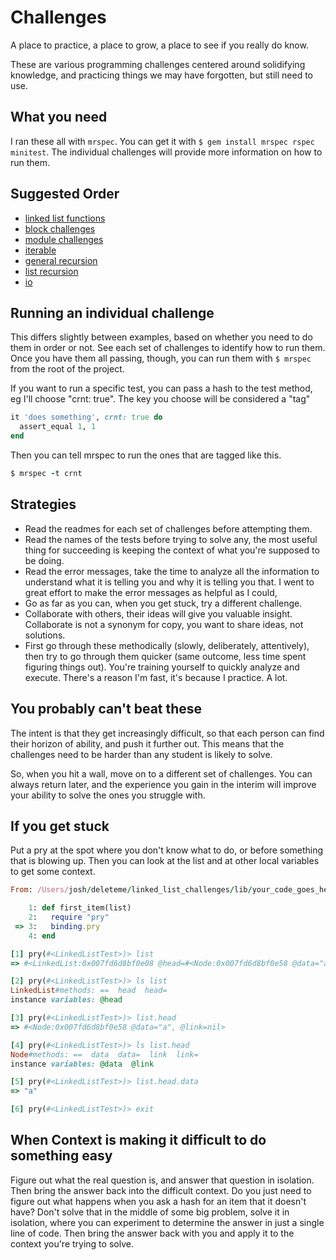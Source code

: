 Challenges
==========

A place to practice, a place to grow, a place to see if you really do know.

These are various programming challenges centered around solidifying knowledge,
and practicing things we may have forgotten, but still need to use.


What you need
-------------

I ran these all with `mrspec`. You can get it with `$ gem install mrspec rspec minitest`.
The individual challenges will provide more information on how to run them.



Suggested Order
---------------

* [linked list functions](spec/linked_list_functions)
* [block challenges](spec/block_challenges)
* [module challenges](spec/module_challenges)
* [iterable](spec/iterable)
* [general recursion](spec/general_recursion)
* [list recursion](spec/list_recursion)
* [io](spec/io)


Running an individual challenge
-------------------------------

This differs slightly between examples, based on
whether you need to do them in order or not.
See each set of challenges to identify how to run them.
Once you have them all passing, though,
you can run them with `$ mrspec` from the root of the project.

If you want to run a specific test, you can pass a hash to the
test method, eg I'll choose "crnt: true". The key you choose will
be considered a "tag"

```ruby
it 'does something', crnt: true do
  assert_equal 1, 1
end
```

Then you can tell mrspec to run the ones that are tagged like this.

```ruby
$ mrspec -t crnt
```


Strategies
----------

* Read the readmes for each set of challenges before attempting them.
* Read the names of the tests before trying to solve any,
  the most useful thing for succeeding is keeping the context
  of what you're supposed to be doing.
* Read the error messages, take the time to analyze all the information
  to understand what it is telling you and why it is telling you that.
  I went to great effort to make the error messages as helpful as I could,
* Go as far as you can, when you get stuck, try a different challenge.
* Collaborate with others, their ideas will give you valuable insight.
  Collaborate is not a synonym for copy, you want to share ideas,
  not solutions.
* First go through these methodically (slowly, deliberately, attentively),
  then try to go through them quicker (same outcome, less time spent figuring things out).
  You're training yourself to quickly analyze and execute.
  There's a reason I'm fast, it's because I practice. A lot.


You probably can't beat these
-----------------------------

The intent is that they get increasingly difficult,
so that each person can find their horizon of ability,
and push it further out. This means that the challenges
need to be harder than any student is likely to solve.

So, when you hit a wall, move on to a different set of challenges.
You can always return later, and the experience you gain in the
interim will improve your ability to solve the ones you struggle with.


If you get stuck
----------------

Put a pry at the spot where you don't know what to do,
or before something that is blowing up. Then you can look
at the list and at other local variables to get some context.

```ruby
From: /Users/josh/deleteme/linked_list_challenges/lib/your_code_goes_here.rb @ line 3 Object#first_item:

    1: def first_item(list)
    2:   require "pry"
 => 3:   binding.pry
    4: end

[1] pry(#<LinkedListTest>)> list
=> #<LinkedList:0x007fd6d8bf0e08 @head=#<Node:0x007fd6d8bf0e58 @data="a", @link=nil>>

[2] pry(#<LinkedListTest>)> ls list
LinkedList#methods: ==  head  head=
instance variables: @head

[3] pry(#<LinkedListTest>)> list.head
=> #<Node:0x007fd6d8bf0e58 @data="a", @link=nil>

[4] pry(#<LinkedListTest>)> ls list.head
Node#methods: ==  data  data=  link  link=
instance variables: @data  @link

[5] pry(#<LinkedListTest>)> list.head.data
=> "a"

[6] pry(#<LinkedListTest>)> exit
```


When Context is making it difficult to do something easy
--------------------------------------------------------

Figure out what the real question is, and answer that question in
isolation. Then bring the answer back into the difficult context.
Do you just need to figure out what happens when you ask a hash
for an item that it doesn't have? Don't solve that in the middle
of some big problem, solve it in isolation, where you can experiment
to determine the answer in just a single line of code. Then bring
the answer back with you and apply it to the context you're trying
to solve.
